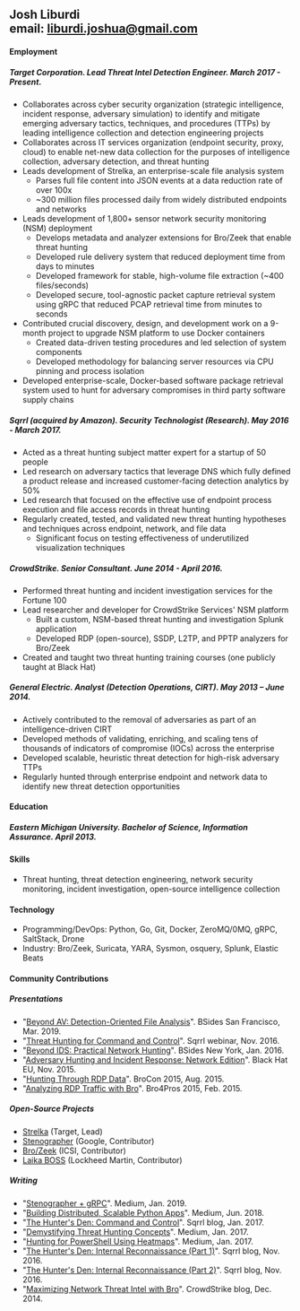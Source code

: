 ## Josh Liburdi <br>email: liburdi.joshua@gmail.com
#### Employment
##### Target Corporation. Lead Threat Intel Detection Engineer. March 2017 - Present.
- Collaborates across cyber security organization (strategic intelligence, incident response, adversary simulation) to identify and mitigate emerging adversary tactics, techniques, and procedures (TTPs) by leading intelligence collection and detection engineering projects
- Collaborates across IT services organization (endpoint security, proxy, cloud) to enable net-new data collection for the purposes of intelligence collection, adversary detection, and threat hunting
- Leads development of Strelka, an enterprise-scale file analysis system
  - Parses full file content into JSON events at a data reduction rate of over 100x
  - ~300 million files processed daily from widely distributed endpoints and networks
- Leads development of 1,800+ sensor network security monitoring (NSM) deployment
  - Develops metadata and analyzer extensions for Bro/Zeek that enable threat hunting
  - Developed rule delivery system that reduced deployment time from days to minutes
  - Developed framework for stable, high-volume file extraction (~400 files/seconds)
  - Developed secure, tool-agnostic packet capture retrieval system using gRPC that reduced PCAP retrieval time from minutes to seconds
- Contributed crucial discovery, design, and development work on a 9-month project to upgrade NSM platform to use Docker containers
  - Created data-driven testing procedures and led selection of system components
  - Developed methodology for balancing server resources via CPU pinning and process isolation
- Developed enterprise-scale, Docker-based software package retrieval system used to hunt for adversary compromises in third party software supply chains
##### Sqrrl (acquired by Amazon). Security Technologist (Research). May 2016 - March 2017.
- Acted as a threat hunting subject matter expert for a startup of 50 people
- Led research on adversary tactics that leverage DNS which fully defined a product release and increased customer-facing detection analytics by 50%
- Led research that focused on the effective use of endpoint process execution and file access records in threat hunting
- Regularly created, tested, and validated new threat hunting hypotheses and techniques across endpoint, network, and file data
  - Significant focus on testing effectiveness of underutilized visualization techniques
##### CrowdStrike. Senior Consultant. June 2014 - April 2016.
- Performed threat hunting and incident investigation services for the Fortune 100
- Lead researcher and developer for CrowdStrike Services' NSM platform
  - Built a custom, NSM-based threat hunting and investigation Splunk application
  - Developed RDP (open-source), SSDP, L2TP, and PPTP analyzers for Bro/Zeek
- Created and taught two threat hunting training courses (one publicly taught at Black Hat)
##### General Electric. Analyst (Detection Operations, CIRT). May 2013 – June 2014.
- Actively contributed to the removal of adversaries as part of an intelligence-driven CIRT
- Developed methods of validating, enriching, and scaling tens of thousands of indicators of compromise (IOCs) across the enterprise
- Developed scalable, heuristic threat detection for high-risk adversary TTPs
- Regularly hunted through enterprise endpoint and network data to identify new threat detection opportunities

#### Education
##### Eastern Michigan University. Bachelor of Science, Information Assurance. April 2013.

#### Skills
- Threat hunting, threat detection engineering, network security monitoring, incident investigation, open-source intelligence collection

#### Technology
- Programming/DevOps: Python, Go, Git, Docker, ZeroMQ/0MQ, gRPC, SaltStack, Drone
- Industry: Bro/Zeek, Suricata, YARA, Sysmon, osquery, Splunk, Elastic Beats

#### Community Contributions
##### Presentations
- "[Beyond AV: Detection-Oriented File Analysis](https://youtu.be/j-wjXUs8k1M)". BSides San Francisco, Mar. 2019.
- "[Threat Hunting for Command and Control](https://www.slideshare.net/sqrrl/threat-hunting-for-command-and-control-activity)". Sqrrl webinar, Nov. 2016.
- "[Beyond IDS: Practical Network Hunting](https://speakerdeck.com/jshlbrd/beyond-ids-practical-network-hunting)". BSides New York, Jan. 2016.
- "[Adversary Hunting and Incident Response: Network Edition](https://www.blackhat.com/eu-15/training/adversary-hunting-and-incident-response-network-edition.html)". Black Hat EU, Nov. 2015.
- "[Hunting Through RDP Data](https://youtu.be/mOV_9YMgYZw)". BroCon 2015, Aug. 2015.
- "[Analyzing RDP Traffic with Bro](https://speakerdeck.com/jshlbrd/analyzing-rdp-traffic-with-bro)". Bro4Pros 2015, Feb. 2015.
##### Open-Source Projects
- [Strelka](https://github.com/target/strelka) (Target, Lead)
- [Stenographer](https://github.com/google/stenographer) (Google, Contributor)
- [Bro/Zeek](https://github.com/zeek/zeek) (ICSI, Contributor)
- [Laika BOSS](https://github.com/lmco/laikaboss) (Lockheed Martin, Contributor)
##### Writing
- "[Stenographer + gRPC](https://medium.com/@jshlbrd/stenographer-grpc-bfc20366d801)". Medium, Jan. 2019.
- "[Building Distributed, Scalable Python Apps](https://medium.com/@jshlbrd/building-distributed-scalable-python-apps-with-pyzmq-and-multiprocessing-ae832f75d1f0)". Medium, Jun. 2018.
- "[The Hunter's Den: Command and Control](https://web.archive.org/web/20170511065705/http://blog.sqrrl.com/the-hunters-den-command-and-control)". Sqrrl blog, Jan. 2017.
- "[Demystifying Threat Hunting Concepts](https://medium.com/@jshlbrd/demystifying-threat-hunting-concepts-9de5bad2d818)". Medium, Jan. 2017.
- "[Hunting for PowerShell Using Heatmaps](https://medium.com/@jshlbrd/hunting-for-powershell-using-heatmaps-69b70151fa5d)". Medium, Jan. 2017.
- "[The Hunter's Den: Internal Reconnaissance (Part 1)](https://web.archive.org/web/20161110164123/http://blog.sqrrl.com/the-hunters-den-internal-reconnaissance-part-1)". Sqrrl blog, Nov. 2016.
- "[The Hunter's Den: Internal Reconnaissance (Part 2)](https://web.archive.org/web/20161110164123/http://blog.sqrrl.com/the-hunters-den-internal-reconnaissance-part-2)". Sqrrl blog, Nov. 2016.
- "[Maximizing Network Threat Intel with Bro](https://www.crowdstrike.com/blog/maximizing-network-threat-intel-bro/)". CrowdStrike blog, Dec. 2014.
